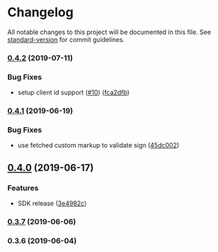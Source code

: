 # Changelog

All notable changes to this project will be documented in this file. See [standard-version](https://github.com/conventional-changelog/standard-version) for commit guidelines.

### [0.4.2](https://github.com/paypal/paypal-messaging-components/compare/v0.4.1...v0.4.2) (2019-07-11)


### Bug Fixes

* setup client id support ([#10](https://github.com/paypal/paypal-messaging-components/issues/10)) ([fca2dfb](https://github.com/paypal/paypal-messaging-components/commit/fca2dfb))



### [0.4.1](https://github.com/paypal/paypal-messaging-components/compare/v0.4.0...v0.4.1) (2019-06-19)


### Bug Fixes

* use fetched custom markup to validate sign ([45dc002](https://github.com/paypal/paypal-messaging-components/commit/45dc002))



## [0.4.0](https://github.com/paypal/paypal-messaging-components/compare/v0.3.7...v0.4.0) (2019-06-17)


### Features

* SDK release ([3e4982c](https://github.com/paypal/paypal-messaging-components/commit/3e4982c))



### [0.3.7](https://github.com/paypal/paypal-messaging-components/compare/v0.3.6...v0.3.7) (2019-06-06)



### 0.3.6 (2019-06-04)
